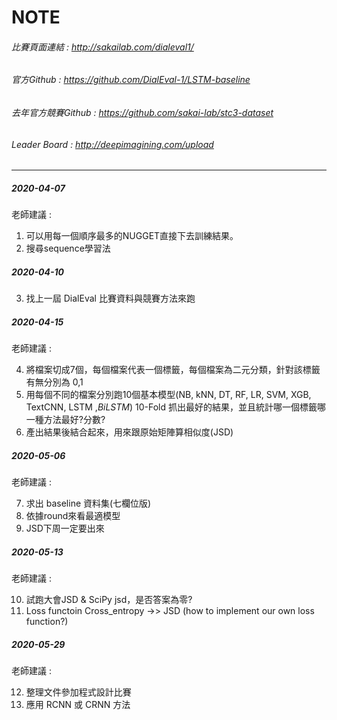 # NOTE
###### 比賽頁面連結 : http://sakailab.com/dialeval1/ 

###### 官方Github : https://github.com/DialEval-1/LSTM-baseline   

###### 去年官方競賽Github : https://github.com/sakai-lab/stc3-dataset     

###### Leader Board : http://deepimagining.com/upload    
 
---

##### 2020-04-07

老師建議 : 

1. 可以用每一個順序最多的NUGGET直接下去訓練結果。
2. 搜尋sequence學習法

##### 2020-04-10

3. 找上一屆 DialEval 比賽資料與競賽方法來跑

##### 2020-04-15

老師建議 :

4. 將檔案切成7個，每個檔案代表一個標籤，每個檔案為二元分類，針對該標籤有無分別為 0,1 
5. 用每個不同的檔案分別跑10個基本模型(NB, kNN, DT, RF, LR, SVM, XGB, TextCNN, LSTM ,*BiLSTM*) 10-Fold 抓出最好的結果，並且統計哪一個標籤哪一種方法最好?分數?
6. 產出結果後結合起來，用來跟原始矩陣算相似度(JSD)

##### 2020-05-06

老師建議 :

7. 求出 baseline 資料集(七欄位版)
8. 依據round來看最適模型
9. JSD下周一定要出來 

##### 2020-05-13

老師建議 :
   
10. 試跑大會JSD & SciPy jsd，是否答案為零?         
11. Loss functoin Cross_entropy ->> JSD (how to implement our own loss function?)     

##### 2020-05-29

老師建議 :  

12. 整理文件參加程式設計比賽
13. 應用 RCNN 或 CRNN 方法
